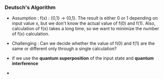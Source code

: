 ### Deutsch's Algorithm

* Assumption : f(x) : {0,1} -> {0,1}. The result is either 0 or 1 depending on input value x, but we don't know the actual value of 
f(0) and f(1). Also, calculation of f(x) takes a long time, so we want to minimize the number of f(x) calculation.

* Challenging : Can we decide whether the value of f(0) and f(1) are the same or different only through a single calculation?

* if we use the **quantum superposition** of the input state and **quantum interference**

* 


